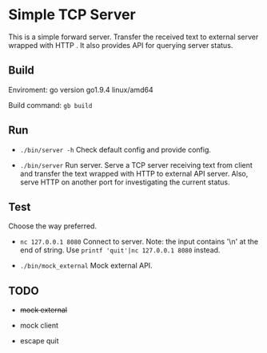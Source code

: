
# Simple TCP Server

This is a simple forward server. Transfer the received text to external server wrapped with HTTP . It also provides API for querying server status.

  

## Build

Enviroment: go version go1.9.4 linux/amd64

  
Build command: `gb build`

  

## Run

* `./bin/server -h` 
Check default config and provide config.

* `./bin/server` 
  Run server. Serve a TCP server receiving text from client and transfer the text wrapped with HTTP to external API server. Also, serve HTTP on another port for investigating the current status.

## Test

Choose the way preferred.

* `nc 127.0.0.1 8080` 
Connect to server. 
Note: the input contains '\n' at the end of string. Use `printf 'quit'|nc 127.0.0.1 8080` instead.


* `./bin/mock_external` 
  Mock external API. 

  

## TODO

* ~~mock external~~

* mock client

* escape quit